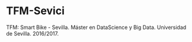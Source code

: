 # TFM-Sevici

TFM: Smart Bike - Sevilla. 
Máster en DataScience y Big Data. Universidad de Sevilla. 2016/2017.

